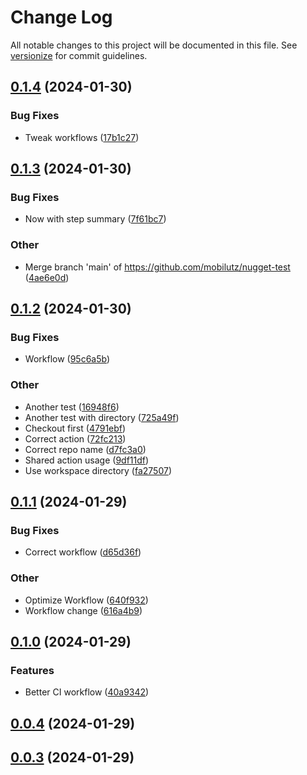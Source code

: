 # Change Log

All notable changes to this project will be documented in this file. See [versionize](https://github.com/versionize/versionize) for commit guidelines.

<a name="0.1.4"></a>
## [0.1.4](https://www.github.com/mobilutz/nugget-test/releases/tag/v0.1.4) (2024-01-30)

### Bug Fixes

* Tweak workflows ([17b1c27](https://www.github.com/mobilutz/nugget-test/commit/17b1c279ab242303f735cb3d948c78b07b3761e7))

<a name="0.1.3"></a>
## [0.1.3](https://www.github.com/mobilutz/nugget-test/releases/tag/v0.1.3) (2024-01-30)

### Bug Fixes

* Now with step summary ([7f61bc7](https://www.github.com/mobilutz/nugget-test/commit/7f61bc7de168081c8e18e2dba43385bc0f1e3a8c))

### Other

* Merge branch 'main' of https://github.com/mobilutz/nugget-test ([4ae6e0d](https://www.github.com/mobilutz/nugget-test/commit/4ae6e0d6314a978b1aa40b4f98f665cf86e41388))

<a name="0.1.2"></a>
## [0.1.2](https://www.github.com/mobilutz/nugget-test/releases/tag/v0.1.2) (2024-01-30)

### Bug Fixes

* Workflow ([95c6a5b](https://www.github.com/mobilutz/nugget-test/commit/95c6a5b2b995f1000cb83e02fbf91b5a6beb8226))

### Other

* Another test ([16948f6](https://www.github.com/mobilutz/nugget-test/commit/16948f6aa621b53b9ae5b5f4cd65a877426a72f6))
* Another test with directory ([725a49f](https://www.github.com/mobilutz/nugget-test/commit/725a49fd6fa20f449f182652b6b0f37e7c6ca00a))
* Checkout first ([4791ebf](https://www.github.com/mobilutz/nugget-test/commit/4791ebf70ee126b9d9a01992793e8197eac70ba8))
* Correct action ([72fc213](https://www.github.com/mobilutz/nugget-test/commit/72fc2132d2c9375cd7105eaae60c4f6593166cfe))
* Correct repo name ([d7fc3a0](https://www.github.com/mobilutz/nugget-test/commit/d7fc3a01d18e75a18357e52e355e8b8cbb349d02))
* Shared action usage ([9df11df](https://www.github.com/mobilutz/nugget-test/commit/9df11df3d2cdeb040372498ff9b84a637a3d4a45))
* Use workspace directory ([fa27507](https://www.github.com/mobilutz/nugget-test/commit/fa2750742d7f4e4ec7e68062887d94bd12e4c11b))

<a name="0.1.1"></a>
## [0.1.1](https://www.github.com/mobilutz/nugget-test/releases/tag/v0.1.1) (2024-01-29)

### Bug Fixes

* Correct workflow ([d65d36f](https://www.github.com/mobilutz/nugget-test/commit/d65d36ff1556069cdaac6dd5a82fd60950f67f1b))

### Other

* Optimize Workflow ([640f932](https://www.github.com/mobilutz/nugget-test/commit/640f932f7d9b23b3559fcc26007be650d747b771))
* Workflow change ([616a4b9](https://www.github.com/mobilutz/nugget-test/commit/616a4b9e0e64c58776aca088dfd9536cfbd887a9))

<a name="0.1.0"></a>
## [0.1.0](https://www.github.com/mobilutz/nugget-test/releases/tag/v0.1.0) (2024-01-29)

### Features

* Better CI workflow ([40a9342](https://www.github.com/mobilutz/nugget-test/commit/40a93424b07288491f93e6d6300fc7fb85ee1086))

<a name="0.0.4"></a>
## [0.0.4](https://www.github.com/mobilutz/nugget-test/releases/tag/v0.0.4) (2024-01-29)

<a name="0.0.3"></a>
## [0.0.3](https://www.github.com/mobilutz/nugget-test/releases/tag/v0.0.3) (2024-01-29)

